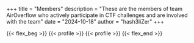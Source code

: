 +++
title = "Members"
description = "These are the members of team AirOverflow who actively participate in CTF challenges and are involved with the team"
date = "2024-10-18"
author = "hash3liZer"
+++

{{< flex_beg >}}
    {{< profile >}}
    {{< profile >}}
{{< flex_end >}}